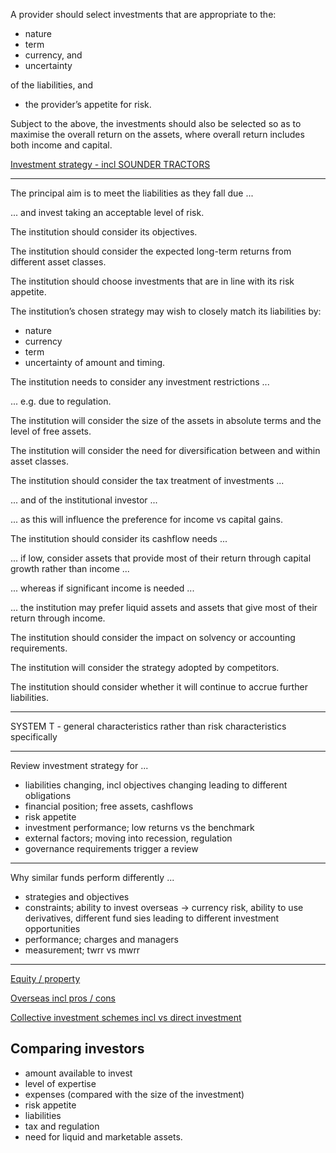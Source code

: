 
A provider should select investments that are appropriate to the:

- nature
- term
- currency, and
- uncertainty

of the liabilities, and

- the provider’s appetite for risk.

Subject to the above, the investments should also be selected so as to maximise the overall return on the assets, where overall return includes both income and capital.

[Investment strategy - incl SOUNDER TRACTORS](14-choosing-an-appropriate-investment-strategy.md)

---

The principal aim is to meet the liabilities as they fall due ...

... and invest taking an acceptable level of risk.

The institution should consider its objectives.

The institution should consider the expected long-term returns from different asset classes.

The institution should choose investments that are in line with its risk appetite.

The institution’s chosen strategy may wish to closely match its liabilities by:

- nature
- currency
- term
- uncertainty of amount and timing.

The institution needs to consider any investment restrictions ...

... e.g. due to regulation.

The institution will consider the size of the assets in absolute terms and the level of free assets.

The institution will consider the need for diversification between and within asset classes.

The institution should consider the tax treatment of investments ...

... and of the institutional investor ...

... as this will influence the preference for income vs capital gains.

The institution should consider its cashflow needs ...

... if low, consider assets that provide most of their return through capital growth rather than income ...

... whereas if significant income is needed ...

... the institution may prefer liquid assets and assets that give most of their return through income.

The institution should consider the impact on solvency or accounting requirements.

The institution will consider the strategy adopted by competitors.

The institution should consider whether it will continue to accrue further liabilities.

---

SYSTEM T - general characteristics rather than risk characteristics specifically

---

Review investment strategy for ...

- liabilities changing, incl objectives changing leading to different obligations
- financial position; free assets, cashflows
- risk appetite
- investment performance; low returns vs the benchmark
- external factors; moving into recession, regulation
- governance requirements trigger a review

---

Why similar funds perform differently ...

- strategies and objectives
- constraints; ability to invest overseas -> currency risk, ability to use derivatives, different fund sies leading to different investment opportunities
- performance; charges and managers
- measurement; twrr vs mwrr

---

[Equity / property](09-equity-and-property-markets.md)

[Overseas incl pros / cons](10-other-investment-classes.md#overseas-investment)

[Collective investment schemes incl vs direct investment](10-other-investment-classes.md#collective-investment-schemes)

## Comparing investors

- amount available to invest
- level of expertise
- expenses (compared with the size of the investment)
- risk appetite
- liabilities
- tax and regulation
- need for liquid and marketable assets.
